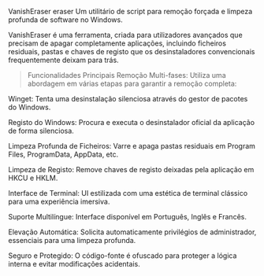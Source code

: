 VanishEraser eraser
Um utilitário de script para remoção forçada e limpeza profunda de software no Windows.

VanishEraser é uma ferramenta, criada para utilizadores avançados que precisam de apagar completamente aplicações, incluindo ficheiros residuais, pastas e chaves de registo que os desinstaladores convencionais frequentemente deixam para trás.

> Funcionalidades Principais
Remoção Multi-fases: Utiliza uma abordagem em várias etapas para garantir a remoção completa:

Winget: Tenta uma desinstalação silenciosa através do gestor de pacotes do Windows.

Registo do Windows: Procura e executa o desinstalador oficial da aplicação de forma silenciosa.

Limpeza Profunda de Ficheiros: Varre e apaga pastas residuais em Program Files, ProgramData, AppData, etc.

Limpeza de Registo: Remove chaves de registo deixadas pela aplicação em HKCU e HKLM.

Interface de Terminal: UI estilizada com uma estética de terminal clássico para uma experiência imersiva.

Suporte Multilíngue: Interface disponível em Português, Inglês e Francês.

Elevação Automática: Solicita automaticamente privilégios de administrador, essenciais para uma limpeza profunda.

Seguro e Protegido: O código-fonte é ofuscado para proteger a lógica interna e evitar modificações acidentais.
